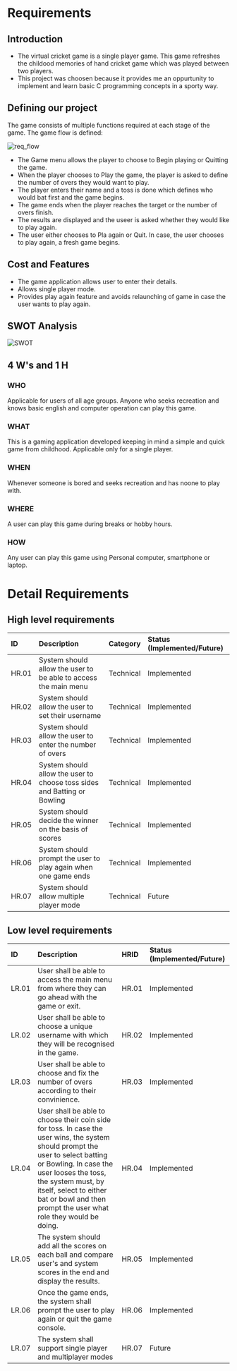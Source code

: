 # Requirements

## Introduction

* The virtual cricket game is a single player game. This game refreshes the childood memories of hand cricket game which was played between two players.
* This project was choosen because it provides me an oppurtunity to implement and learn basic C programming concepts in a sporty way.

## Defining our project

The game consists of multiple functions required at each stage of the game. The game flow is defined:

![req_flow](https://user-images.githubusercontent.com/81741838/114581476-584a6080-9c9d-11eb-8fed-c705c29b2de3.png)

* The Game menu allows the player to choose to Begin playing or Quitting the game.
* When the player chooses to Play the game, the player is asked to define the number of overs they would want to play.
* The player enters their name and a toss is done which defines who would bat first and the game begins.
* The game ends when the player reaches the target or the number of overs finish.
* The results are displayed and the useer is asked whether they would like to play again.
* The user either chooses to Pla again or Quit. In case, the user chooses to play again, a fresh game begins.

## Cost and Features

* The game application allows user to enter their details. 
* Allows single player mode. 
* Provides play again feature and avoids relaunching of game in case the user wants to play again.

## SWOT Analysis

![SWOT](https://user-images.githubusercontent.com/81741838/114584532-68177400-9ca0-11eb-95fc-171f8ec4230f.PNG)

## 4 W's and 1 H 

### WHO

Applicable for users of all age groups. Anyone who seeks recreation and knows basic english and computer operation can play this game.

### WHAT

This is a gaming application developed keeping in mind a simple and quick game from childhood. Applicable only for a single player.

### WHEN

Whenever someone is bored and seeks recreation and has noone to play with.

### WHERE
A user can play this game during breaks or hobby hours.

### HOW

Any user can play this game using Personal computer, smartphone or laptop.

# Detail Requirements

## High level requirements

| ID | Description | Category | Status (Implemented/Future)|
|:--|:----------------------------------|:-----------------|:-------------------|
| HR.01 | System should allow the user to be able to access the main menu | Technical | Implemented |
| HR.02 | System should allow the user to set their username | Technical | Implemented |
| HR.03 | System should allow the user to enter the number of overs | Technical | Implemented |
| HR.04 | System should allow the user to choose toss sides and Batting or Bowling | Technical | Implemented |
| HR.05 | System should decide the winner on the basis of scores | Technical | Implemented |
| HR.06 | System should prompt the user to play again when one game ends | Technical | Implemented |
| HR.07 | System should allow multiple player mode | Technical | Future |

## Low level requirements

| ID | Description | HRID | Status (Implemented/Future) |
|:--|:----------------------------------|:------|:-------------------|
| LR.01 | User shall be able to access the main menu from where they can go ahead with the game or exit. | HR.01 | Implemented |
| LR.02 | User shall be able to choose a unique username with which they will be recognised in the game. | HR.02 | Implemented |
| LR.03 | User shall be able to choose and fix the number of overs according to their convinience. | HR.03 | Implemented |
| LR.04 | User shall be able to choose their coin side for toss. In case the user wins, the system should prompt the user to select batting or Bowling. In case the user looses the toss, the system must, by itself, select to either bat or bowl and then prompt the user what role they would be doing.  | HR.04 | Implemented |
| LR.05 | The system should add all the scores on each ball and compare user's and system scores in the end and display the results. | HR.05 | Implemented |
| LR.06 | Once the game ends, the system shall prompt the user to play again or quit the game console. | HR.06 | Implemented |
| LR.07 | The system shall support single player and multiplayer modes | HR.07 | Future |




